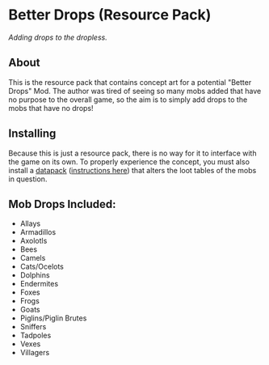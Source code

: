 ﻿# Better Drops \(Resource Pack\)

*Adding drops to the dropless.*


## About

This is the resource pack that contains concept art for a potential "Better Drops" Mod. The author was tired of seeing so many mobs added that have no purpose to the overall game, so the aim is to simply add drops to the mobs that have no drops!

## Installing

Because this is just a resource pack, there is no way for it to interface with the game on its own. To properly experience the concept, you must also install a [datapack](https://github.com/DiabolicalGolem/Better-Drops-Datapack/tree/main) ([instructions here](https://minecraft.wiki/w/Tutorial:Installing_a_data_pack)) that alters the loot tables of the mobs in question.

## Mob Drops Included:

- Allays
- Armadillos
- Axolotls
- Bees
- Camels
- Cats/Ocelots
- Dolphins
- Endermites
- Foxes
- Frogs
- Goats
- Piglins/Piglin Brutes
- Sniffers
- Tadpoles
- Vexes
- Villagers
